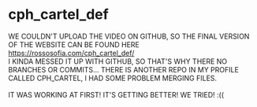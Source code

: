 # cph_cartel_def
WE COULDN'T UPLOAD THE VIDEO ON GITHUB, SO THE FINAL VERSION OF THE WEBSITE CAN BE FOUND HERE https://rossosofia.com/cph_cartel_def/ <br>
I KINDA MESSED IT UP WITH GITHUB, SO THAT'S WHY THERE NO BRANCHES OR COMMITS... THERE IS ANOTHER REPO IN MY PROFILE CALLED CPH_CARTEL, I HAD SOME PROBLEM MERGING FILES.
<br>
<br>
IT WAS WORKING AT FIRST! IT'S GETTING BETTER! WE TRIED! :((
